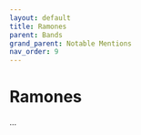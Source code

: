 ```yaml
---
layout: default
title: Ramones
parent: Bands
grand_parent: Notable Mentions
nav_order: 9
---
```


# Ramones

...